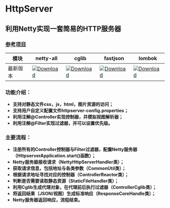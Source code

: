 # HttpServer

##  利用Netty实现一套简易的HTTP服务器

### [参考项目](https://gitee.com/IdeaHome_admin/ITree/tree/master)


模块|netty-all|cglib|fastjson|lombok 
---|---|---|---|---
最新版本|[![Download](https://img.shields.io/badge/Download-4.1.36-brightgreen.svg)](https://mvnrepository.com/artifact/io.netty/netty-all/4.1.36.Final)|[![Download](https://img.shields.io/badge/Download-3.2.12-brightgreen.svg)](https://mvnrepository.com/artifact/cglib/cglib/3.2.12)|[![Download](https://img.shields.io/badge/Download-1.2.58-brightgreen.svg)](https://mvnrepository.com/artifact/com.alibaba/fastjson/1.2.58)|[![Download](https://img.shields.io/badge/Download-1.18.8-brightgreen.svg)](https://mvnrepository.com/artifact/org.projectlombok/lombok/1.18.8)

### 功能介绍：
*  **支持对静态文件css，js，html，图片资源的访问；**
*  **支持用户自定义配置文件httpserver-config.properties；**
*  **利用注解@Controller实现控制器，并模拟视图解析器；**
*  **利用注解@Filter实现过滤器，并可以设置优先级。**

### 主要流程：
*  **注册所有的Controller控制器与Filter过滤器，配置Netty服务器（HttpserverApplication.start()函数）；**
*  **Netty服务器接收请求（NettyHttpServerHandler类）；**
*  **获取请求信息，包括地址与各类参数（CommonUtil类）；**
*  **根据请求地址寻找对应的控制器（ControllerReactor类）；**
*  **判断是否需要读取静态资源（StaticFileHandler类）；**
*  **利用Cglib生成代理对象，在代理前后执行过滤器（ControllerCglib类）；**
*  **将返回结果（JSON/视图）生成标准响应（ResponseCoreHandle类）；**
*  **Netty服务器返回响应，流程结束。**


